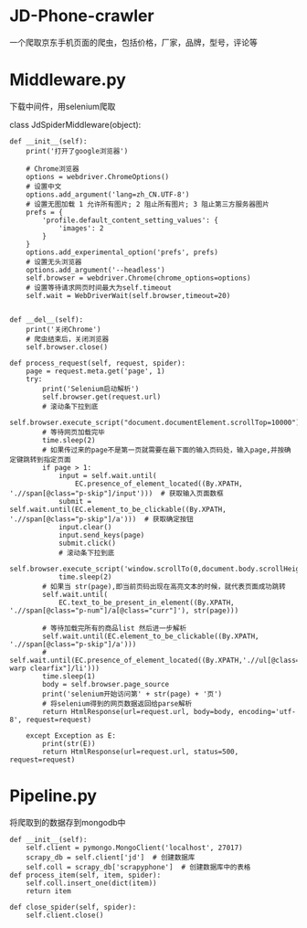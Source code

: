 # JD-Phone-crawler

一个爬取京东手机页面的爬虫，包括价格，厂家，品牌，型号，评论等


# Middleware.py

下载中间件，用selenium爬取

class JdSpiderMiddleware(object):

    def __init__(self):
        print('打开了google浏览器')

        # Chrome浏览器
        options = webdriver.ChromeOptions()
        # 设置中文
        options.add_argument('lang=zh_CN.UTF-8')
        # 设置无图加载 1 允许所有图片; 2 阻止所有图片; 3 阻止第三方服务器图片
        prefs = {
            'profile.default_content_setting_values': {
                'images': 2
            }
        }
        options.add_experimental_option('prefs', prefs)
        # 设置无头浏览器
        options.add_argument('--headless')
        self.browser = webdriver.Chrome(chrome_options=options)
        # 设置等待请求网页时间最大为self.timeout
        self.wait = WebDriverWait(self.browser,timeout=20)


    def __del__(self):
        print('关闭Chrome')
        # 爬虫结束后，关闭浏览器
        self.browser.close()

    def process_request(self, request, spider):
        page = request.meta.get('page', 1)
        try:
            print('Selenium启动解析')
            self.browser.get(request.url)
            # 滚动条下拉到底
            self.browser.execute_script("document.documentElement.scrollTop=10000")
            # 等待网页加载完毕
            time.sleep(2)
            # 如果传过来的page不是第一页就需要在最下面的输入页码处，输入page,并按确定键跳转到指定页面
            if page > 1:
                input = self.wait.until(
                    EC.presence_of_element_located((By.XPATH, './/span[@class="p-skip"]/input')))  # 获取输入页面数框
                submit = self.wait.until(EC.element_to_be_clickable((By.XPATH, './/span[@class="p-skip"]/a')))  # 获取确定按钮
                input.clear()
                input.send_keys(page)
                submit.click()
                # 滚动条下拉到底
                self.browser.execute_script('window.scrollTo(0,document.body.scrollHeight)')
                time.sleep(2)
            # 如果当 str(page),即当前页码出现在高亮文本的时候，就代表页面成功跳转
            self.wait.until(
                EC.text_to_be_present_in_element((By.XPATH, './/span[@class="p-num"]/a[@class="curr"]'), str(page)))

            # 等待加载完所有的商品list 然后进一步解析
            self.wait.until(EC.element_to_be_clickable((By.XPATH, './/span[@class="p-skip"]/a')))
            # self.wait.until(EC.presence_of_element_located((By.XPATH,'.//ul[@class="gl-warp clearfix"]/li')))
            time.sleep(1)
            body = self.browser.page_source
            print('selenium开始访问第' + str(page) + '页')
            # 将selenium得到的网页数据返回给parse解析
            return HtmlResponse(url=request.url, body=body, encoding='utf-8', request=request)

        except Exception as E:
            print(str(E))
            return HtmlResponse(url=request.url, status=500, request=request)

# Pipeline.py

将爬取到的数据存到mongodb中

    def __init__(self):
        self.client = pymongo.MongoClient('localhost', 27017)
        scrapy_db = self.client['jd']  # 创建数据库
        self.coll = scrapy_db['scrapyphone']  # 创建数据库中的表格
    def process_item(self, item, spider):
        self.coll.insert_one(dict(item))
        return item

    def close_spider(self, spider):
        self.client.close()
